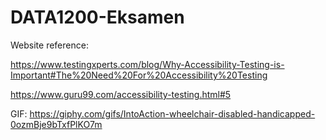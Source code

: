 # DATA1200-Eksamen

Website reference:


https://www.testingxperts.com/blog/Why-Accessibility-Testing-is-Important#The%20Need%20For%20Accessibility%20Testing 

https://www.guru99.com/accessibility-testing.html#5 



GIF:
https://giphy.com/gifs/IntoAction-wheelchair-disabled-handicapped-0ozmBje9bTxfPlKO7m 